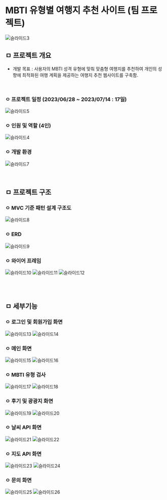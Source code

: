 # MBTI 유형별 여행지 추천 사이트 (팀 프로젝트)
![슬라이드3](https://github.com/user-attachments/assets/b356f362-ec4d-4748-a8d8-dc004088af3e)
<br>

## ㅁ 프로젝트 개요
- 개발 목표 : 사용자의 MBTI 성격 유형에 맞춰 맞춤형 여행지를 추천하여 개인의 성향에 최적화된 여행 계획을 제공하는 여행지 추천 웹사이트를 구축함.
<br>

### ㅇ 프로젝트 일정 (2023/06/28 ~ 2023/07/14 : 17일)
![슬라이드5](https://github.com/user-attachments/assets/00c38107-cc4c-41c5-a749-fd4b25fcf229)
<br>

### ㅇ 인원 및 역할 (4인)
![슬라이드4](https://github.com/user-attachments/assets/f33a279b-e058-40db-9b15-0be9d5fc3a53)
<br>

### ㅇ 개발 환경
![슬라이드7](https://github.com/user-attachments/assets/0c2ac999-c0b6-4345-8ad1-c84209f3eca2)
<br><br><br>

## ㅁ 프로젝트 구조
### ㅇ MVC 기준 패턴 설계 구조도
![슬라이드8](https://github.com/user-attachments/assets/7de20f19-aa5f-4484-bc49-d02e206eab4e)
<br>

### ㅇ ERD
![슬라이드9](https://github.com/user-attachments/assets/2825b44f-0d5e-4d35-a55f-d3b07e10ac81)
<br>

### ㅇ 와이어 프레임
![슬라이드10](https://github.com/user-attachments/assets/f8671c8a-e3e5-4f07-bbd8-be7d38f402ad)
![슬라이드11](https://github.com/user-attachments/assets/bb622b13-5785-41e6-b873-fb2a4d201c1e)
![슬라이드12](https://github.com/user-attachments/assets/9825decf-0d2a-4c5f-a727-7f70fb01cf95)
<br><br><br><br>

## ㅁ 세부기능
### ㅇ 로그인 및 회원가입 화면
![슬라이드13](https://github.com/user-attachments/assets/c94d94ba-8c59-4cc2-bff5-3095c2954cb0)
![슬라이드14](https://github.com/user-attachments/assets/9ddedfb4-2de2-4597-8eb9-b14f94969e0b)
<br>

### ㅇ 메인 화면
![슬라이드15](https://github.com/user-attachments/assets/0e62dbd4-4454-41ed-b314-76d5409340de)
![슬라이드16](https://github.com/user-attachments/assets/6df5ffcf-ad86-416a-bba3-90317290e810)
<br>

### ㅇ MBTI 유형 검사
![슬라이드17](https://github.com/user-attachments/assets/c4838034-b5d7-4fcb-83c2-ed88653efdf5)
![슬라이드18](https://github.com/user-attachments/assets/9eef933a-1e50-49c7-9ff0-0674483df9bb)
<br>

### ㅇ 후기 및 광광지 화면
![슬라이드19](https://github.com/user-attachments/assets/ce03bfe5-d8a3-4b10-a89f-65107722ce49)
![슬라이드20](https://github.com/user-attachments/assets/abc74198-a026-4446-92e6-95f85c78e2cb)
<br>

### ㅇ 날씨 API 화면
![슬라이드21](https://github.com/user-attachments/assets/c94787ff-c834-4e5f-813d-297e73a48d0e)
![슬라이드22](https://github.com/user-attachments/assets/86dcc4c3-1e73-4396-8e34-2f235f64c278)
<br>

### ㅇ 지도 API 화면
![슬라이드23](https://github.com/user-attachments/assets/d88ca2e5-460f-46fe-951c-6d5f949f8ab5)
![슬라이드24](https://github.com/user-attachments/assets/f057b09c-7bce-412a-9c8e-4d9ddd33591a)
<br>

### ㅇ 문의 화면
![슬라이드25](https://github.com/user-attachments/assets/1827fdb0-e57d-4ced-8477-a86c797f6d9a)
![슬라이드26](https://github.com/user-attachments/assets/34017479-294d-4b25-b89f-2933ccf61913)
<br>
